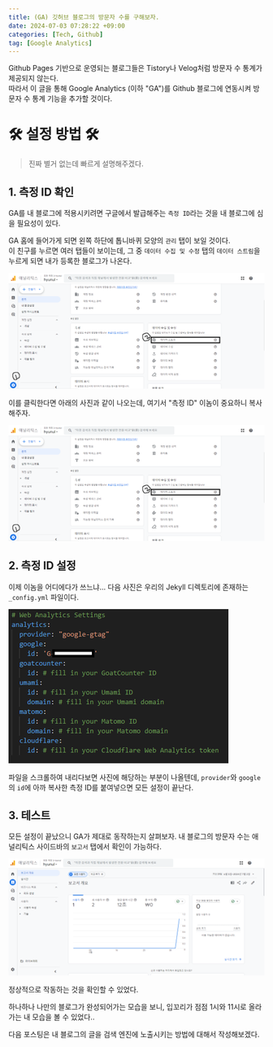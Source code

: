 ```yaml
---
title: (GA) 깃허브 블로그의 방문자 수를 구해보자.
date: 2024-07-03 07:28:22 +09:00
categories: [Tech, Github]
tag: [Google Analytics]
---
```


Github Pages 기반으로 운영되는 블로그들은 Tistory나 Velog처럼 방문자 수 통계가 제공되지 않는다.  
따라서 이 글을 통해 Google Analytics (이하 "GA")를 Github 블로그에 연동시켜 방문자 수 통계 기능을 추가할 것이다.

# __🛠 설정 방법 🛠__
> 진짜 별거 없는데 빠르게 설명해주겠다.

## __1. 측정 ID 확인__
GA를 내 블로그에 적용시키려면 구글에서 발급해주는 `측정 ID`라는 것을 내 블로그에 심을 필요성이 있다.

GA 홈에 들어가게 되면 왼쪽 하단에 톱니바퀴 모양의 `관리` 탭이 보일 것이다.  
이 친구를 누르면 여러 탭들이 보이는데, 그 중 `데이터 수집 및 수정` 탭의 `데이터 스트림`을 누르게 되면 내가 등록한 블로그가 나온다.

<div align="left">
    <img src="./assets/images/Google Analytics/GA_01.png" alt="GA_01">  
</div>

이를 클릭한다면 아래의 사진과 같이 나오는데, 여기서 "측정 ID" 이놈이 중요하니 복사해주자.

<div align="left">
    <img src="./assets/images/Google Analytics/GA_01.png" alt="GA_02">  
</div>

## __2. 측정 ID 설정__
이제 이놈을 어디에다가 쓰느냐... 다음 사진은 우리의 Jekyll 디렉토리에 존재하는 `_config.yml` 파일이다.

<div align="left">
    <img src="./assets/images/Google Analytics/GA_03.png" alt="GA_03">  
</div>

파일을 스크롤하여 내리다보면 사진에 해당하는 부분이 나올텐데, `provider`와 `google`의 `id`에 아까 복사한 측정 ID를 붙여넣으면 모든 설정이 끝난다.

## __3. 테스트__
모든 설정이 끝났으니 GA가 제대로 동작하는지 살펴보자.
내 블로그의 방문자 수는 애널리틱스 사이드바의 `보고서` 탭에서 확인이 가능하다.

<div align="left">
    <img src="./assets/images/Google Analytics/GA_04.png" alt="GA_04">  
</div>

정상적으로 작동하는 것을 확인할 수 있었다.

하나하나 나만의 블로그가 완성되어가는 모습을 보니, 입꼬리가 점점 1시와 11시로 올라가는 내 모습을 볼 수 있었다..

다음 포스팅은 내 블로그의 글을 검색 엔진에 노출시키는 방법에 대해서 작성해보겠다.